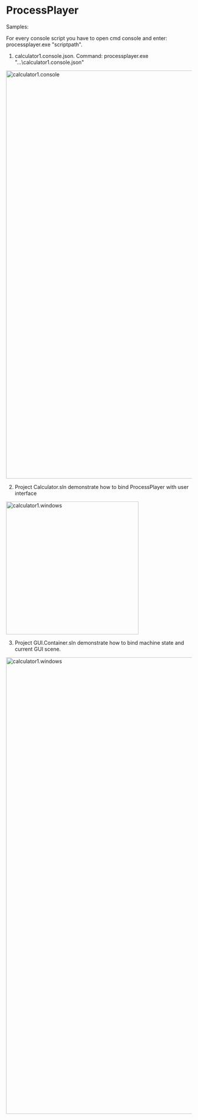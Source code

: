 # ProcessPlayer

Samples:

For every console script you have to open cmd console and enter: processplayer.exe "scriptpath".

1. calculator1.console.json. Command: processplayer.exe "...\calculator1.console.json"

<img width="1103" alt="calculator1.console" src="https://raw.githubusercontent.com/series6147/ProcessPlayer-state-machine/master/ProcessPlayer/Samples/Images/calculator1.console.png?_sm_au_=iFVtJFst464W6P2r">



2. Project Calculator.sln demonstrate how to bind ProcessPlayer with user interface

<img width="359" alt="calculator1.windows" src="https://raw.githubusercontent.com/series6147/ProcessPlayer-state-machine/master/ProcessPlayer/Samples/Images/calculator1.windows.png?_sm_au_=iFVtJFst464W6P2r">



3. Project GUI.Container.sln demonstrate how to bind machine state and current GUI scene.

<img width="1234" alt="calculator1.windows" src="https://raw.githubusercontent.com/series6147/ProcessPlayer-state-machine/master/ProcessPlayer/Samples/Images/guiContainer.windows.png?_sm_au_=iFVtJFst464W6P2r">
